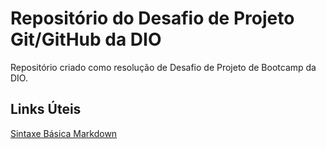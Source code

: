 # Repositório do Desafio de Projeto Git/GitHub da DIO
Repositório criado como resolução de Desafio de Projeto de Bootcamp da DIO.

## Links Úteis
[Sintaxe Básica Markdown](https://www.markdownguide.org/getting-started/)
